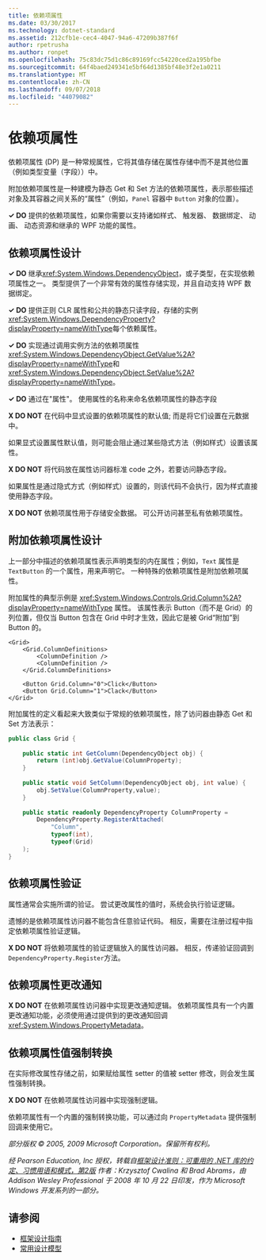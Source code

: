 ```yaml
---
title: 依赖项属性
ms.date: 03/30/2017
ms.technology: dotnet-standard
ms.assetid: 212cfb1e-cec4-4047-94a6-47209b387f6f
author: rpetrusha
ms.author: ronpet
ms.openlocfilehash: 75c83dc75d1c86c89169fcc54220ced2a195bfbe
ms.sourcegitcommit: 64f4baed249341e5bf64d1385bf48e3f2e1a0211
ms.translationtype: MT
ms.contentlocale: zh-CN
ms.lasthandoff: 09/07/2018
ms.locfileid: "44079082"
---
```

# <a name="dependency-properties"></a>依赖项属性
依赖项属性 (DP) 是一种常规属性，它将其值存储在属性存储中而不是其他位置（例如类型变量（字段））中。  
  
 附加依赖项属性是一种建模为静态 Get 和 Set 方法的依赖项属性，表示那些描述对象及其容器之间关系的“属性”（例如，`Panel` 容器中 `Button` 对象的位置）。  
  
 **✓ DO** 提供的依赖项属性，如果你需要以支持诸如样式、 触发器、 数据绑定、 动画、 动态资源和继承的 WPF 功能的属性。  
  
## <a name="dependency-property-design"></a>依赖项属性设计  
 **✓ DO** 继承<xref:System.Windows.DependencyObject>，或子类型，在实现依赖项属性之一。 类型提供了一个非常有效的属性存储实现，并且自动支持 WPF 数据绑定。  
  
 **✓ DO** 提供正则 CLR 属性和公共的静态只读字段，存储的实例<xref:System.Windows.DependencyProperty?displayProperty=nameWithType>每个依赖属性。  
  
 **✓ DO** 实现通过调用实例方法的依赖项属性<xref:System.Windows.DependencyObject.GetValue%2A?displayProperty=nameWithType>和<xref:System.Windows.DependencyObject.SetValue%2A?displayProperty=nameWithType>。  
  
 **✓ DO** 通过在"属性"。 使用属性的名称来命名依赖项属性的静态字段  
  
 **X DO NOT** 在代码中显式设置的依赖项属性的默认值; 而是将它们设置在元数据中。  
  
 如果显式设置属性默认值，则可能会阻止通过某些隐式方法（例如样式）设置该属性。  
  
 **X DO NOT** 将代码放在属性访问器标准 code 之外，若要访问静态字段。  
  
 如果属性是通过隐式方式（例如样式）设置的，则该代码不会执行，因为样式直接使用静态字段。  
  
 **X DO NOT** 依赖项属性用于存储安全数据。 可公开访问甚至私有依赖项属性。  
  
## <a name="attached-dependency-property-design"></a>附加依赖项属性设计  
 上一部分中描述的依赖项属性表示声明类型的内在属性；例如，`Text` 属性是 `TextButton` 的一个属性，用来声明它。 一种特殊的依赖项属性是附加依赖项属性。  
  
 附加属性的典型示例是 <xref:System.Windows.Controls.Grid.Column%2A?displayProperty=nameWithType> 属性。 该属性表示 Button（而不是 Grid）的列位置，但仅当 Button 包含在 Grid 中时才生效，因此它是被 Grid“附加”到 Button 的。  
  
```xaml
<Grid>  
    <Grid.ColumnDefinitions>  
        <ColumnDefinition />  
        <ColumnDefinition />  
    </Grid.ColumnDefinitions>  
  
    <Button Grid.Column="0">Click</Button>  
    <Button Grid.Column="1">Clack</Button>  
</Grid>  
```  
  
 附加属性的定义看起来大致类似于常规的依赖项属性，除了访问器由静态 Get 和 Set 方法表示：  
  
```csharp
public class Grid {  
  
    public static int GetColumn(DependencyObject obj) {  
        return (int)obj.GetValue(ColumnProperty);  
    }  
  
    public static void SetColumn(DependencyObject obj, int value) {  
        obj.SetValue(ColumnProperty,value);  
    }  
  
    public static readonly DependencyProperty ColumnProperty =  
        DependencyProperty.RegisterAttached(  
            "Column",  
            typeof(int),  
            typeof(Grid)  
    );  
}  
```  
  
## <a name="dependency-property-validation"></a>依赖项属性验证  
 属性通常会实施所谓的验证。 尝试更改属性的值时，系统会执行验证逻辑。  
  
 遗憾的是依赖项属性访问器不能包含任意验证代码。 相反，需要在注册过程中指定依赖项属性验证逻辑。  
  
 **X DO NOT** 将依赖项属性的验证逻辑放入的属性访问器。 相反，传递验证回调到`DependencyProperty.Register`方法。  
  
## <a name="dependency-property-change-notifications"></a>依赖项属性更改通知  
 **X DO NOT** 在依赖项属性访问器中实现更改通知逻辑。 依赖项属性具有一个内置更改通知功能，必须使用通过提供到的更改通知回调<xref:System.Windows.PropertyMetadata>。  
  
## <a name="dependency-property-value-coercion"></a>依赖项属性值强制转换  
 在实际修改属性存储之前，如果赋给属性 setter 的值被 setter 修改，则会发生属性强制转换。  
  
 **X DO NOT** 在依赖项属性访问器中实现强制逻辑。  
  
 依赖项属性有一个内置的强制转换功能，可以通过向 `PropertyMetadata` 提供强制回调来使用它。  
  
 *部分版权 © 2005, 2009 Microsoft Corporation。保留所有权利。*  
  
 *经 Pearson Education, Inc 授权，转载自[框架设计准则：可重用的 .NET 库的约定、习惯用语和模式，第2版](https://www.informit.com/store/framework-design-guidelines-conventions-idioms-and-9780321545619) 作者：Krzysztof Cwalina 和 Brad Abrams，由 Addison Wesley Professional 于 2008 年 10 月 22 日印发，作为 Microsoft Windows 开发系列的一部分。*  
  
## <a name="see-also"></a>请参阅

- [框架设计指南](../../../docs/standard/design-guidelines/index.md)  
- [常用设计模型](../../../docs/standard/design-guidelines/common-design-patterns.md)
